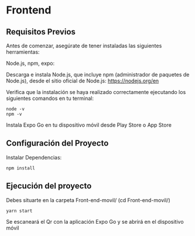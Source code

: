 # Frontend

## Requisitos Previos

Antes de comenzar, asegúrate de tener instaladas las siguientes herramientas:

Node.js, npm, expo:

Descarga e instala Node.js, que incluye npm (administrador de paquetes de Node.js), desde el sitio oficial de Node.js: https://nodejs.org/en

Verifica que la instalación se haya realizado correctamente ejecutando los siguientes comandos en tu terminal:

```
node -v
npm -v
```

Instala Expo Go en tu dispositivo móvil desde Play Store o App Store

## Configuración del Proyecto

Instalar Dependencias:

```
npm install
```

## Ejecución del proyecto

Debes situarte en la carpeta Front-end-movil/ (cd Front-end-movil/)

```
yarn start
```

Se escaneará el Qr con la aplicación Expo Go y se abrirá en el dispositivo móvil

